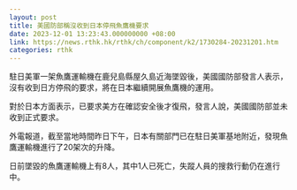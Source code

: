 ```yaml
---
layout: post
title: 美國防部稱沒收到日本停飛魚鷹機要求
date: 2023-12-01 13:23:43.000000000 +08:00
link: https://news.rthk.hk/rthk/ch/component/k2/1730284-20231201.htm
categories: rthk
---
```


駐日美軍一架魚鷹運輸機在鹿兒島縣屋久島近海墜毀後，美國國防部發言人表示，沒有收到日方停飛的要求，將在日本繼續開展魚鷹機的運用。

對於日本方面表示，已要求美方在確認安全後才復飛，發言人說，美國國防部並未收到正式要求。

外電報道，截至當地時間昨日下午，日本有關部門已在駐日美軍基地附近，發現魚鷹運輸機進行了20架次的升降。

日前墜毀的魚鷹運輸機上有8人，其中1人已死亡，失蹤人員的搜救行動仍在進行中。
